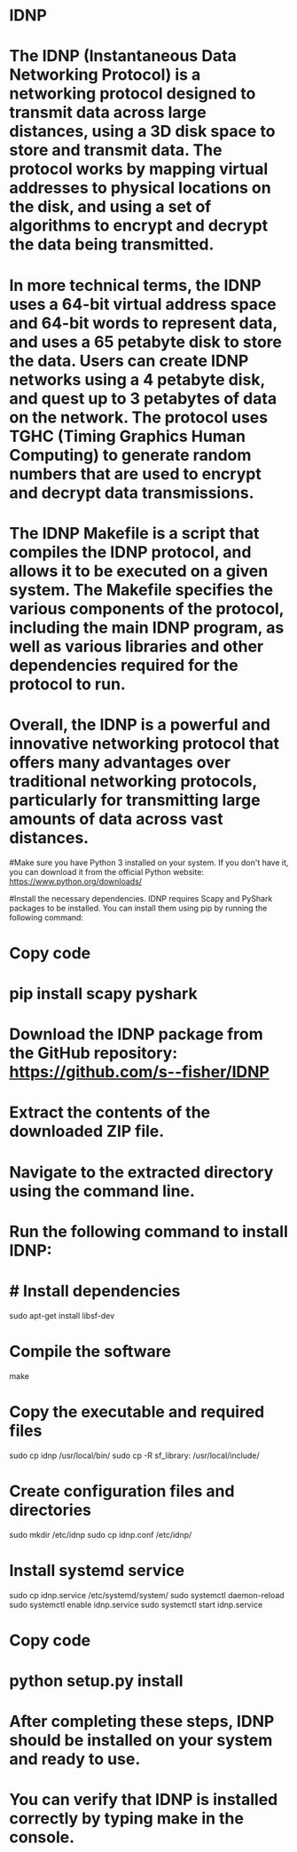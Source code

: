 # IDNP
# The IDNP (Instantaneous Data Networking Protocol) is a networking protocol designed to transmit data across large distances, using a 3D disk space to store and transmit data. The protocol works by mapping virtual addresses to physical locations on the disk, and using a set of algorithms to encrypt and decrypt the data being transmitted.

# In more technical terms, the IDNP uses a 64-bit virtual address space and 64-bit words to represent data, and uses a 65 petabyte disk to store the data. Users can create IDNP networks using a 4 petabyte disk, and quest up to 3 petabytes of data on the network. The protocol uses TGHC (Timing Graphics Human Computing) to generate random numbers that are used to encrypt and decrypt data transmissions.

# The IDNP Makefile is a script that compiles the IDNP protocol, and allows it to be executed on a given system. The Makefile specifies the various components of the protocol, including the main IDNP program, as well as various libraries and other dependencies required for the protocol to run.

# Overall, the IDNP is a powerful and innovative networking protocol that offers many advantages over traditional networking protocols, particularly for transmitting large amounts of data across vast distances.

#Make sure you have Python 3 installed on your system. If you don't have it, you can download it from the official Python website: https://www.python.org/downloads/

#Install the necessary dependencies. IDNP requires Scapy and PyShark packages to be installed. You can install them using pip by running the following command:

# Copy code
# pip install scapy pyshark
# Download the IDNP package from the GitHub repository: https://github.com/s--fisher/IDNP

# Extract the contents of the downloaded ZIP file.

# Navigate to the extracted directory using the command line.

# Run the following command to install IDNP:

# # Install dependencies
sudo apt-get install libsf-dev

# Compile the software
make

# Copy the executable and required files
sudo cp idnp /usr/local/bin/
sudo cp -R sf_library: /usr/local/include/

# Create configuration files and directories
sudo mkdir /etc/idnp
sudo cp idnp.conf /etc/idnp/

# Install systemd service
sudo cp idnp.service /etc/systemd/system/
sudo systemctl daemon-reload
sudo systemctl enable idnp.service
sudo systemctl start idnp.service

# Copy code
# python setup.py install
# After completing these steps, IDNP should be installed on your system and ready to use.

# You can verify that IDNP is installed correctly by typing make in the console.
